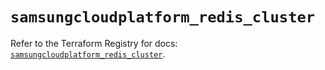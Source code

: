 # `samsungcloudplatform_redis_cluster`

Refer to the Terraform Registry for docs: [`samsungcloudplatform_redis_cluster`](https://registry.terraform.io/providers/samsungsdscloud/samsungcloudplatform/3.13.0/docs/resources/redis_cluster).
